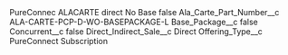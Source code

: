 <?xml version="1.0" encoding="UTF-8"?>
<CustomMetadata xmlns="http://soap.sforce.com/2006/04/metadata" xmlns:xsi="http://www.w3.org/2001/XMLSchema-instance" xmlns:xsd="http://www.w3.org/2001/XMLSchema">
    <label>PureConnec ALACARTE direct No Base</label>
    <protected>false</protected>
    <values>
        <field>Ala_Carte_Part_Number__c</field>
        <value xsi:type="xsd:string">ALA-CARTE-PCP-D-WO-BASEPACKAGE-L</value>
    </values>
    <values>
        <field>Base_Package__c</field>
        <value xsi:type="xsd:boolean">false</value>
    </values>
    <values>
        <field>Concurrent__c</field>
        <value xsi:type="xsd:boolean">false</value>
    </values>
    <values>
        <field>Direct_Indirect_Sale__c</field>
        <value xsi:type="xsd:string">Direct</value>
    </values>
    <values>
        <field>Offering_Type__c</field>
        <value xsi:type="xsd:string">PureConnect Subscription</value>
    </values>
</CustomMetadata>

